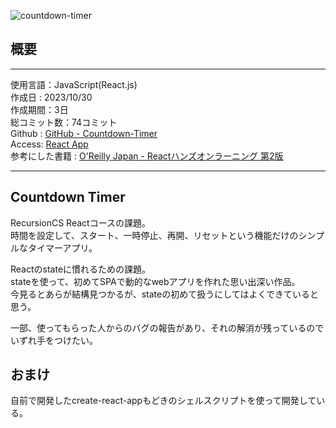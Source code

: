 
![countdown-timer](/pages/Products/page/countdown-timer/img/countdown-timer.jpg)  

## 概要

---  

使用言語：JavaScript(React.js)  
作成日 : 2023/10/30  
作成期間：3日  
総コミット数：74コミット  
Github : [GitHub - Countdown-Timer](https://github.com/kip2/Countdown-Timer)  
Access: [React App](https://kip2.github.io/Countdown-Timer/)  
参考にした書籍 : [O'Reilly Japan - Reactハンズオンラーニング 第2版](https://www.oreilly.co.jp//books/9784873119380/)  

---  

## Countdown Timer  

RecursionCS Reactコースの課題。  
時間を設定して、スタート、一時停止、再開、リセットという機能だけのシンプルなタイマーアプリ。  

Reactのstateに慣れるための課題。  
stateを使って、初めてSPAで動的なwebアプリを作れた思い出深い作品。  
今見るとあらが結構見つかるが、stateの初めて扱うにしてはよくできていると思う。  

一部、使ってもらった人からのバグの報告があり、それの解消が残っているのでいずれ手をつけたい。  

## おまけ  

自前で開発したcreate-react-appもどきのシェルスクリプトを使って開発している。  

